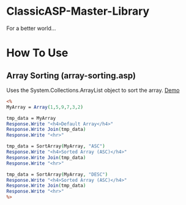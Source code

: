 # ClassicASP-Master-Library
For a better world...

# How To Use
## Array Sorting (array-sorting.asp)
Uses the System.Collections.ArrayList object to sort the array.
[Demo](https://aspmasterlibrary.adjans.com.tr/array-sorting.asp)

```asp
<%
MyArray = Array(1,5,9,7,3,2)

tmp_data = MyArray
Response.Write "<h4>Default Array</h4>"
Response.Write Join(tmp_data)
Response.Write "<hr>"

tmp_data = SortArray(MyArray, "ASC")
Response.Write "<h4>Sorted Array (ASC)</h4>"
Response.Write Join(tmp_data)
Response.Write "<hr>"

tmp_data = SortArray(MyArray, "DESC")
Response.Write "<h4>Sorted Array (ASC)</h4>"
Response.Write Join(tmp_data)
Response.Write "<hr>"
%>
```



